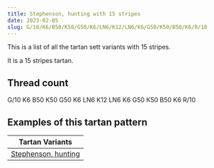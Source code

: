 ```yaml
---
title: Stephenson, hunting with 15 stripes
date: 2023-02-05
slug: G/10/K6/B50/K50/G50/K6/LN6/K12/LN6/K6/G50/K50/B50/K6/R/10
---
```

This is a list of all the tartan sett variants with 15 stripes.

It is a 15 stripes tartan.


## Thread count
G/10 K6 B50 K50 G50 K6 LN6 K12 LN6 K6 G50 K50 B50 K6 R/10

## Examples of this tartan pattern

| Tartan Variants |
|---------------|
| [Stephenson, hunting](/variants/g/10/k6/b50/k50/g50/k6/ln6/k12/ln6/k6/g50/k50/b50/k6/r/10-b304080-g008000-k000000-lne0e0e0-rc00000)||
